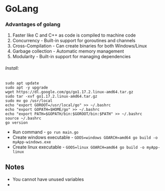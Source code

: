 # GoLang
### Advantages of golang
1. Faster like C and C++ as code is compiled to machine code
2. Concurrency - Built-in support for goroutines and channels
3. Cross-Compilation - Can create binaries for both Windows/Linux
4. Garbage collection - Automatic memory management
5. Modularity - Built-in support for managing dependencies

###### Install:
```
sudo apt update
sudo apt -y upgrade
wget https://dl.google.com/go/go1.17.2.linux-amd64.tar.gz
sudo tar -xvf go1.17.2.linux-amd64.tar.gz
sudo mv go /usr/local
echo "export GOROOT=/usr/local/go" >> ~/.bashrc
echo "export GOPATH=$HOME/go" >> ~/.bashrc
echo "export PATH=$GOPATH/bin:$GOROOT/bin:$PATH" >> ~/.bashrc
source ~/.bashrc
go version
```
- Run command - ```go run main.go```
- Create windows executable - ```GOOS=windows GOARCH=amd64 go build -o myApp-windows.exe``` 
- Create linux executable - ```GOOS=linux GOARCH=amd64 go build -o myApp-linux```

## Notes
- You cannot have unused variables
- 
